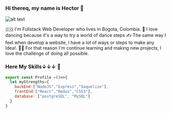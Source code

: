 ### Hi thereq, my name is Hector 👋

<!--
**akiibajin/akiibajin** is a ✨ _special_ ✨ repository because its `README.md` (this file) appears on your GitHub profile.

Here are some ideas to get you started:

- 🔭 I’m currently working on ...
- 🌱 I’m currently learning ...
- 👯 I’m looking to collaborate on ...
- 🤔 I’m looking for help with ...
- 💬 Ask me about ...
- 📫 How to reach me: ...
- 😄 Pronouns: ...
- ⚡ Fun fact: ...
-->
![alt text](https://yadotek.com/wp-content/uploads/2020/07/jsposter.jpg)

🇨🇴 I'm Fullstack Web Developer who lives in Bogota, Colombia.
🕺 I love dancing because it's a way to try a world of dance steps
✍️ The same way I feel when develop a website, I have a lot of ways or steps to make any Idea!.
🧑‍🎓 For that reason I'm continue learning and making new projects, I love the challenge of doing all possible.
### Here My Skills↓↓↓ 📶
```javascript
export const Profile =()=>{
  let myStrengths={
    backEnd:["NodeJS","Express","Sequelize"],
    frontEnd:["React","Redux","CSS3"],
    database: ["postgreSQL", "MySQL"]
  }
}
```
